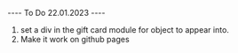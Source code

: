 ---- To Do 22.01.2023 ----
1. set a div in the gift card module for object to appear into.
2. Make it work on github pages
